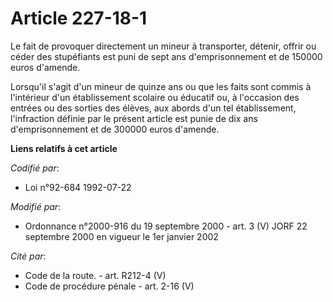 # Article 227-18-1

Le fait de provoquer directement un mineur à transporter, détenir, offrir ou céder des stupéfiants est puni de sept ans
d'emprisonnement et de 150000 euros d'amende.

Lorsqu'il s'agit d'un mineur de quinze ans ou que les faits sont commis à l'intérieur d'un établissement scolaire ou éducatif
ou, à l'occasion des entrées ou des sorties des élèves, aux abords d'un tel établissement, l'infraction définie par le
présent article est punie de dix ans d'emprisonnement et de 300000 euros d'amende.

**Liens relatifs à cet article**

_Codifié par_:

  - Loi n°92-684 1992-07-22

_Modifié par_:

  - Ordonnance n°2000-916 du 19 septembre 2000 - art. 3 (V) JORF 22 septembre 2000 en vigueur le 1er janvier 2002

_Cité par_:

  - Code de la route. - art. R212-4 (V)
  - Code de procédure pénale - art. 2-16 (V)
